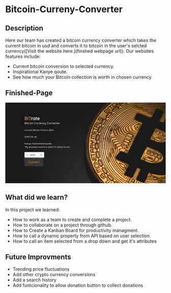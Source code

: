 # Bitcoin-Curreny-Converter

## Description
Here our team has created a bitcoin currency converter which takes the current bitcoin in usd and converts it to bitcoin in the user's selcted currency([Visit the website here.](finshed webpage url)). Our websites features include:
* Current bitcoin conversion to selected currency.   
* Inspirational Kanye qoute. 
* See how much your Bitcoin collection is worth in chosen currency

## Finished-Page
![Refactored Webpage](Assets/BITrateImage.png)

## What did we learn?
In this project we learned:
* How to work as a team to create and complete a project.
* How to collaborate on a project through github. 
* How to Create a Kanban Board for productivity managment.
* How to call a dynamic property from API based on user selection.
* How to call an item selected from a drop down and get it's attributes


## Future Improvments
* Trending price fluctuations
* Add other crypto currency conversions
* Add a search history
* Add funtcionality to allow donation button to collect donations